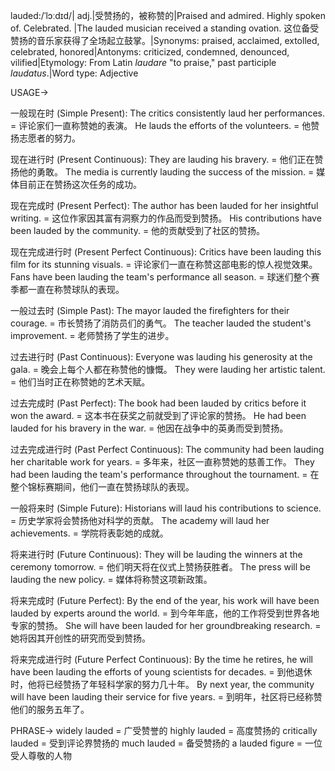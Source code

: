 lauded:/ˈlɔːdɪd/| adj.|受赞扬的，被称赞的|Praised and admired.  Highly spoken of.  Celebrated. |The lauded musician received a standing ovation.  这位备受赞扬的音乐家获得了全场起立鼓掌。|Synonyms: praised, acclaimed, extolled, celebrated, honored|Antonyms: criticized, condemned, denounced, vilified|Etymology:  From Latin *laudare* "to praise,"  past participle *laudatus*.|Word type: Adjective


USAGE->

一般现在时 (Simple Present):
The critics consistently laud her performances. =  评论家们一直称赞她的表演。
He lauds the efforts of the volunteers. = 他赞扬志愿者的努力。

现在进行时 (Present Continuous):
They are lauding his bravery. = 他们正在赞扬他的勇敢。
The media is currently lauding the success of the mission. = 媒体目前正在赞扬这次任务的成功。

现在完成时 (Present Perfect):
The author has been lauded for her insightful writing. = 这位作家因其富有洞察力的作品而受到赞扬。
His contributions have been lauded by the community. = 他的贡献受到了社区的赞扬。

现在完成进行时 (Present Perfect Continuous):
Critics have been lauding this film for its stunning visuals. =  评论家们一直在称赞这部电影的惊人视觉效果。
Fans have been lauding the team's performance all season.  =  球迷们整个赛季都一直在称赞球队的表现。

一般过去时 (Simple Past):
The mayor lauded the firefighters for their courage. = 市长赞扬了消防员们的勇气。
The teacher lauded the student's improvement. = 老师赞扬了学生的进步。

过去进行时 (Past Continuous):
Everyone was lauding his generosity at the gala. = 晚会上每个人都在称赞他的慷慨。
They were lauding her artistic talent.  = 他们当时正在称赞她的艺术天赋。


过去完成时 (Past Perfect):
The book had been lauded by critics before it won the award. = 这本书在获奖之前就受到了评论家的赞扬。
He had been lauded for his bravery in the war. =  他因在战争中的英勇而受到赞扬。

过去完成进行时 (Past Perfect Continuous):
The community had been lauding her charitable work for years.  = 多年来，社区一直称赞她的慈善工作。
They had been lauding the team's performance throughout the tournament. = 在整个锦标赛期间，他们一直在赞扬球队的表现。

一般将来时 (Simple Future):
Historians will laud his contributions to science. = 历史学家将会赞扬他对科学的贡献。
The academy will laud her achievements. =  学院将表彰她的成就。

将来进行时 (Future Continuous):
They will be lauding the winners at the ceremony tomorrow.  =  他们明天将在仪式上赞扬获胜者。
The press will be lauding the new policy. = 媒体将称赞这项新政策。

将来完成时 (Future Perfect):
By the end of the year, his work will have been lauded by experts around the world. = 到今年年底，他的工作将受到世界各地专家的赞扬。
She will have been lauded for her groundbreaking research. = 她将因其开创性的研究而受到赞扬。

将来完成进行时 (Future Perfect Continuous):
By the time he retires, he will have been lauding the efforts of young scientists for decades.  = 到他退休时，他将已经赞扬了年轻科学家的努力几十年。
By next year, the community will have been lauding their service for five years.  =  到明年，社区将已经称赞他们的服务五年了。


PHRASE->
widely lauded = 广受赞誉的
highly lauded = 高度赞扬的
critically lauded = 受到评论界赞扬的
much lauded = 备受赞扬的
a lauded figure =  一位受人尊敬的人物

